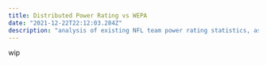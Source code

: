 ```yaml
---
title: Distributed Power Rating vs WEPA 
date: "2021-12-22T22:12:03.284Z"
description: "analysis of existing NFL team power rating statistics, as well as the methodology between nfl-weighted-elo"
---
```


wip
